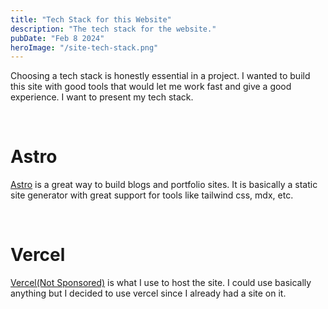 ```yaml
---
title: "Tech Stack for this Website"
description: "The tech stack for the website."
pubDate: "Feb 8 2024"
heroImage: "/site-tech-stack.png"
---
```


Choosing a tech stack is honestly essential in a project. I wanted to build this site with good tools that would let me work fast and give a good experience. I want to present my tech stack.

<br>

# Astro

[Astro](https://astro.build/) is a great way to build blogs and portfolio sites. It is basically a static site generator with great support for tools like tailwind css, mdx, etc. 

<br>

# Vercel

[Vercel(Not Sponsored)](https://vercel.com) is what I use to host the site. I could use basically anything but I decided to use vercel since I already had a site on it.
